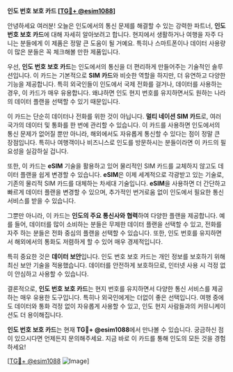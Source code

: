 **인도 번호 보호 카드 [[TG💪+ @esim1088](https://t.me/s/esim1088)]**

안녕하세요 여러분! 오늘은 인도에서의 통신 문제를 해결할 수 있는 강력한 파트너, **인도 번호 보호 카드**에 대해 자세히 알아보려고 합니다. 현지에서 생활하거나 여행을 자주 다니는 분들에게 이 제품은 정말 큰 도움이 될 거예요. 특히나 스마트폰이나 데이터 사용량이 많은 분들은 꼭 체크해볼 만한 제품입니다.

우선, **인도 번호 보호 카드**는 인도에서의 통신을 더 편리하게 만들어주는 기술적인 솔루션입니다. 이 카드는 기본적으로 **SIM 카드**와 비슷한 역할을 하지만, 더 유연하고 다양한 기능을 제공합니다. 특히 외국인들이 인도에서 국제 전화를 걸거나, 데이터를 사용하는 경우, 이 카드가 매우 유용합니다. 왜냐하면 인도 현지 번호를 유지하면서도 원하는 나라의 데이터 플랜을 선택할 수 있기 때문입니다.

이 카드는 단순히 데이터나 전화를 위한 것이 아닙니다. **멀티 네이션 SIM 카드**로, 여러 국가의 데이터 및 통화를 한 번에 관리할 수 있습니다. 이 카드를 사용하면 인도에서의 통신 문제가 없어질 뿐만 아니라, 해외에서도 자유롭게 통신할 수 있다는 점이 정말 큰 장점입니다. 특히나 여행객이나 비즈니스로 인도를 방문하시는 분들이라면 이 카드의 필요성을 실감하실 겁니다.

또한, 이 카드는 **eSIM** 기술을 활용하고 있어 물리적인 SIM 카드를 교체하지 않고도 데이터 플랜을 쉽게 변경할 수 있습니다. **eSIM**은 이제 세계적으로 각광받고 있는 기술로, 기존의 물리적 SIM 카드를 대체하는 차세대 기술입니다. **eSIM**을 사용하면 더 간단하고 빠르게 데이터 플랜을 변경할 수 있으며, 추가적인 번거로움 없이 인도에서 필요한 통신 서비스를 받을 수 있습니다.

그뿐만 아니라, 이 카드는 **인도의 주요 통신사와 협력**하여 다양한 플랜을 제공합니다. 예를 들어, 데이터를 많이 소비하는 분들은 무제한 데이터 플랜을 선택할 수 있고, 전화를 자주 하는 분들은 전화 중심의 플랜을 선택할 수 있습니다. 또한, 인도 번호를 유지하면서 해외에서의 통화도 저렴하게 할 수 있어 매우 경제적입니다.

특히 중요한 것은 **데이터 보안**입니다. 인도 번호 보호 카드는 개인 정보를 보호하기 위해 최신 보안 기술을 적용했습니다. 데이터를 안전하게 보호하므로, 인터넷 사용 시 걱정 없이 안심하고 사용할 수 있습니다.

결론적으로, **인도 번호 보호 카드**는 현지 번호를 유지하면서 다양한 통신 서비스를 제공하는 매우 유용한 도구입니다. 특히나 외국인에게는 더없이 좋은 선택입니다. 여행 중에도 데이터와 통화 걱정 없이 자유롭게 사용할 수 있고, 인도 현지 사람들과의 커뮤니케이션도 더 용이해집니다.

**인도 번호 보호 카드**는 현재 **TG💪+ @esim1088**에서 만나볼 수 있습니다. 궁금하신 점이 있으시다면 언제든지 문의해주세요. 지금 바로 이 카드를 통해 인도의 모든 것을 경험하세요!

[[TG💪+ @esim1088](https://t.me/s/esim1088) ![Image](https://i.postimg.cc/Y0z9fWf4/image.png)]